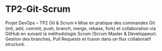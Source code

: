 # TP2-Git-Scrum
Projet DevOps – TP2 Git &amp; Scrum 🌀 Mise en pratique des commandes Git (init, add, commit, push, branch, merge, rebase, fork) et collaboration via GitHub en suivant la méthodologie Scrum (Scrum Master &amp; Développeur). Gestion des branches, Pull Requests et fusion dans un flux collaboratif structuré.
